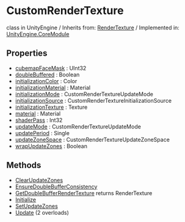 # CustomRenderTexture
class in UnityEngine
 / Inherits from: <a href="https://docs.unity3d.com/6000.0/Documentation/ScriptReference/RenderTexture.html">RenderTexture</a> / Implemented in: <a href="https://docs.unity3d.com/6000.0/Documentation/ScriptReference/UnityEngine.CoreModule.html">UnityEngine.CoreModule</a>
## Properties
- <a href="https://docs.unity3d.com/6000.0/Documentation/ScriptReference/CustomRenderTexture-cubemapFaceMask.html">cubemapFaceMask</a> : UInt32
- <a href="https://docs.unity3d.com/6000.0/Documentation/ScriptReference/CustomRenderTexture-doubleBuffered.html">doubleBuffered</a> : Boolean
- <a href="https://docs.unity3d.com/6000.0/Documentation/ScriptReference/CustomRenderTexture-initializationColor.html">initializationColor</a> : Color
- <a href="https://docs.unity3d.com/6000.0/Documentation/ScriptReference/CustomRenderTexture-initializationMaterial.html">initializationMaterial</a> : Material
- <a href="https://docs.unity3d.com/6000.0/Documentation/ScriptReference/CustomRenderTexture-initializationMode.html">initializationMode</a> : CustomRenderTextureUpdateMode
- <a href="https://docs.unity3d.com/6000.0/Documentation/ScriptReference/CustomRenderTexture-initializationSource.html">initializationSource</a> : CustomRenderTextureInitializationSource
- <a href="https://docs.unity3d.com/6000.0/Documentation/ScriptReference/CustomRenderTexture-initializationTexture.html">initializationTexture</a> : Texture
- <a href="https://docs.unity3d.com/6000.0/Documentation/ScriptReference/CustomRenderTexture-material.html">material</a> : Material
- <a href="https://docs.unity3d.com/6000.0/Documentation/ScriptReference/CustomRenderTexture-shaderPass.html">shaderPass</a> : Int32
- <a href="https://docs.unity3d.com/6000.0/Documentation/ScriptReference/CustomRenderTexture-updateMode.html">updateMode</a> : CustomRenderTextureUpdateMode
- <a href="https://docs.unity3d.com/6000.0/Documentation/ScriptReference/CustomRenderTexture-updatePeriod.html">updatePeriod</a> : Single
- <a href="https://docs.unity3d.com/6000.0/Documentation/ScriptReference/CustomRenderTexture-updateZoneSpace.html">updateZoneSpace</a> : CustomRenderTextureUpdateZoneSpace
- <a href="https://docs.unity3d.com/6000.0/Documentation/ScriptReference/CustomRenderTexture-wrapUpdateZones.html">wrapUpdateZones</a> : Boolean
## Methods
- <a href="https://docs.unity3d.com/6000.0/Documentation/ScriptReference/CustomRenderTexture.ClearUpdateZones.html">ClearUpdateZones</a>
- <a href="https://docs.unity3d.com/6000.0/Documentation/ScriptReference/CustomRenderTexture.EnsureDoubleBufferConsistency.html">EnsureDoubleBufferConsistency</a>
- <a href="https://docs.unity3d.com/6000.0/Documentation/ScriptReference/CustomRenderTexture.GetDoubleBufferRenderTexture.html">GetDoubleBufferRenderTexture</a> returns RenderTexture
- <a href="https://docs.unity3d.com/6000.0/Documentation/ScriptReference/CustomRenderTexture.Initialize.html">Initialize</a>
- <a href="https://docs.unity3d.com/6000.0/Documentation/ScriptReference/CustomRenderTexture.SetUpdateZones.html">SetUpdateZones</a>
- <a href="https://docs.unity3d.com/6000.0/Documentation/ScriptReference/CustomRenderTexture.Update.html">Update</a> (2 overloads)
